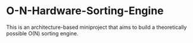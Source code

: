# O-N-Hardware-Sorting-Engine
This is an architecture-based miniproject that aims to build a theoretically possible O(N) sorting engine.
